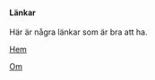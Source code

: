 #### Länkar

Här är några länkar som är bra att ha.

[Hem](/design/me/redovisa/htdocs/)

[Om](/design/me/redovisa/htdocs/om)

